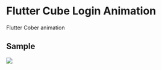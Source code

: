 # Flutter Cube Login Animation

Flutter Cober animation 

## Sample

![](https://media.giphy.com/media/7SQwhuynh4BcgxK3uE/giphy.gif)

